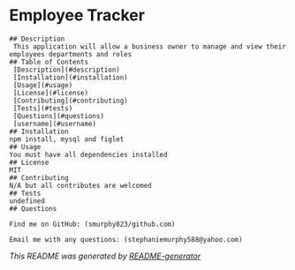 # Employee Tracker
    ## Description
     This application will allow a business owner to manage and view their employees departments and roles
    ## Table of Contents
     [Description](#description)
     [Installation](#installation)
     [Usage](#usage)
     [License](#license)
     [Contributing](#contributing)
     [Tests](#tests)
     [Questions](#questions)
     [username](#username)
    ## Installation
    npm install, mysql and figlet  
    ## Usage
    You must have all dependencies installed 
    ## License
    MIT
    ## Contributing
    N/A but all contributes are welcomed
    ## Tests
    undefined
    ## Questions
   
    Find me on GitHub: (smurphy823/github.com)

    Email me with any questions: (stephaniemurphy588@yahoo.com)

   _This README was generated by [README-generator](https://github.com/smurphy823/README-generator)_
    